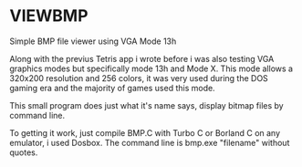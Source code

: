 # VIEWBMP
Simple BMP file viewer using VGA Mode 13h

Along with the previus Tetris app i wrote before i was also testing VGA        
graphics modes but specifically mode 13h and Mode X. This mode allows a 320x200 
resolution and 256 colors, it was very used during the DOS gaming era and the 
majority of games used this mode.

This small program does just what it's name says, display bitmap files by
command line. 

To getting it work, just compile BMP.C with Turbo C or Borland C on any 
emulator, i used Dosbox. The command line is bmp.exe "filename" without 
quotes. 


